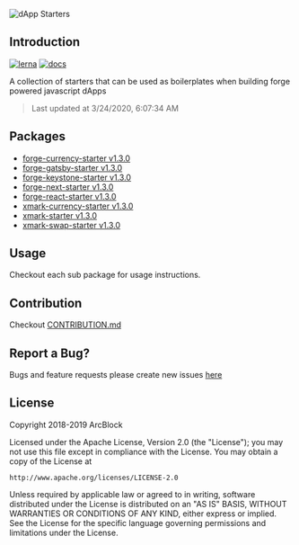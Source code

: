 ![dApp Starters](https://www.arcblock.io/.netlify/functions/badge/?text=dApp%20Starters)

## Introduction

[![lerna](https://img.shields.io/badge/maintained%20with-lerna-cc00ff.svg)](https://lernajs.io/)
[![docs](https://img.shields.io/badge/powered%20by-arcblock-green.svg)](https://docs.arcblock.io)

A collection of starters that can be used as boilerplates when building forge powered javascript dApps

> Last updated at 3/24/2020, 6:07:34 AM

## Packages

- [forge-currency-starter v1.3.0](./packages/forge-currency-starter)
- [forge-gatsby-starter v1.3.0](./packages/forge-gatsby-starter)
- [forge-keystone-starter v1.3.0](./packages/forge-keystone-starter)
- [forge-next-starter v1.3.0](./packages/forge-next-starter)
- [forge-react-starter v1.3.0](./packages/forge-react-starter)
- [xmark-currency-starter v1.3.0](./packages/xmark-currency-starter)
- [xmark-starter v1.3.0](./packages/xmark-starter)
- [xmark-swap-starter v1.3.0](./packages/xmark-swap-starter)

## Usage

Checkout each sub package for usage instructions.

## Contribution

Checkout [CONTRIBUTION.md](./CONTRIBUTION.md)

## Report a Bug?

Bugs and feature requests please create new issues [here](https://github.com/ArcBlock/forge-dapp-starters/issues)

## License

Copyright 2018-2019 ArcBlock

Licensed under the Apache License, Version 2.0 (the "License");
you may not use this file except in compliance with the License.
You may obtain a copy of the License at

    http://www.apache.org/licenses/LICENSE-2.0

Unless required by applicable law or agreed to in writing, software
distributed under the License is distributed on an "AS IS" BASIS,
WITHOUT WARRANTIES OR CONDITIONS OF ANY KIND, either express or implied.
See the License for the specific language governing permissions and
limitations under the License.
